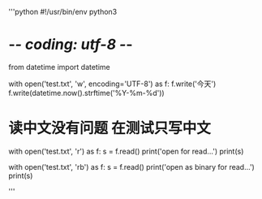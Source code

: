 '''python
#!/usr/bin/env python3
# -*- coding: utf-8 -*-

from datetime import datetime

with open('test.txt', 'w', encoding='UTF-8') as f:
    f.write('今天')
    f.write(datetime.now().strftime('%Y-%m-%d'))
# 读中文没有问题 在测试只写中文
with open('test.txt', 'r') as f:
    s = f.read()
    print('open for read...')
    print(s)

with open('test.txt', 'rb') as f:
    s = f.read()
    print('open as binary for read...')
    print(s)

'''
